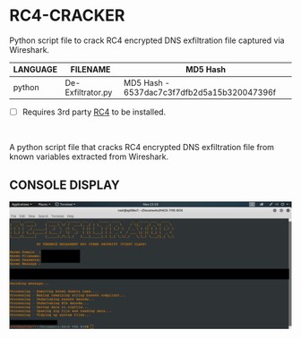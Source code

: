 # RC4-CRACKER
Python script file to crack RC4 encrypted DNS exfiltration file captured via Wireshark.

| LANGUAGE | FILENAME | MD5 Hash |
|------    |------    | -------  |
| python | De-Exfiltrator.py | MD5 Hash - 6537dac7c3f7dfb2d5a15b320047396f |

- [ ] Requires 3rd party [RC4](https://pypi.org/project/arc4/) to be installed.

<br />

A python script file that cracks RC4 encrypted DNS exfiltration file from known variables extracted from Wireshark.

## CONSOLE DISPLAY
![Screenshot](picture3.png)
